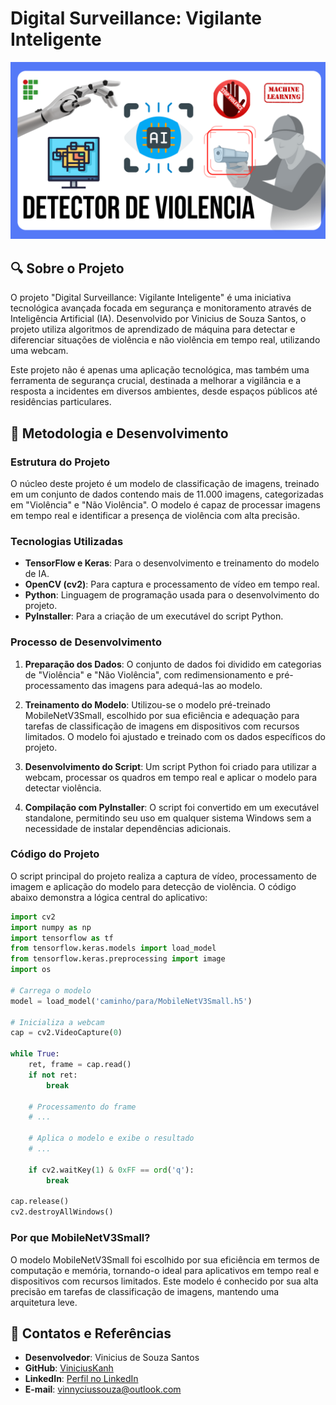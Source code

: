 # Digital Surveillance: Vigilante Inteligente

![Capa do Projeto](https://github.com/ViniciusKanh/Digital-Surveillance-Vigilante-Inteligente/blob/main/assets/img/Capa.png)

## :mag: Sobre o Projeto

O projeto "Digital Surveillance: Vigilante Inteligente" é uma iniciativa tecnológica avançada focada em segurança e monitoramento através de Inteligência Artificial (IA). Desenvolvido por Vinicius de Souza Santos, o projeto utiliza algoritmos de aprendizado de máquina para detectar e diferenciar situações de violência e não violência em tempo real, utilizando uma webcam.

Este projeto não é apenas uma aplicação tecnológica, mas também uma ferramenta de segurança crucial, destinada a melhorar a vigilância e a resposta a incidentes em diversos ambientes, desde espaços públicos até residências particulares.

## :wrench: Metodologia e Desenvolvimento

### Estrutura do Projeto

O núcleo deste projeto é um modelo de classificação de imagens, treinado em um conjunto de dados contendo mais de 11.000 imagens, categorizadas em "Violência" e "Não Violência". O modelo é capaz de processar imagens em tempo real e identificar a presença de violência com alta precisão.

### Tecnologias Utilizadas

- **TensorFlow e Keras**: Para o desenvolvimento e treinamento do modelo de IA.
- **OpenCV (cv2)**: Para captura e processamento de vídeo em tempo real.
- **Python**: Linguagem de programação usada para o desenvolvimento do projeto.
- **PyInstaller**: Para a criação de um executável do script Python.

### Processo de Desenvolvimento

1. **Preparação dos Dados**: O conjunto de dados foi dividido em categorias de "Violência" e "Não Violência", com redimensionamento e pré-processamento das imagens para adequá-las ao modelo.

2. **Treinamento do Modelo**: Utilizou-se o modelo pré-treinado MobileNetV3Small, escolhido por sua eficiência e adequação para tarefas de classificação de imagens em dispositivos com recursos limitados. O modelo foi ajustado e treinado com os dados específicos do projeto.

3. **Desenvolvimento do Script**: Um script Python foi criado para utilizar a webcam, processar os quadros em tempo real e aplicar o modelo para detectar violência.

4. **Compilação com PyInstaller**: O script foi convertido em um executável standalone, permitindo seu uso em qualquer sistema Windows sem a necessidade de instalar dependências adicionais.

### Código do Projeto

O script principal do projeto realiza a captura de vídeo, processamento de imagem e aplicação do modelo para detecção de violência. O código abaixo demonstra a lógica central do aplicativo:

```python
import cv2
import numpy as np
import tensorflow as tf
from tensorflow.keras.models import load_model
from tensorflow.keras.preprocessing import image
import os

# Carrega o modelo
model = load_model('caminho/para/MobileNetV3Small.h5')

# Inicializa a webcam
cap = cv2.VideoCapture(0)

while True:
    ret, frame = cap.read()
    if not ret:
        break

    # Processamento do frame
    # ...

    # Aplica o modelo e exibe o resultado
    # ...

    if cv2.waitKey(1) & 0xFF == ord('q'):
        break

cap.release()
cv2.destroyAllWindows()
```
### Por que MobileNetV3Small?

O modelo MobileNetV3Small foi escolhido por sua eficiência em termos de computação e memória, tornando-o ideal para aplicativos em tempo real e dispositivos com recursos limitados. Este modelo é conhecido por sua alta precisão em tarefas de classificação de imagens, mantendo uma arquitetura leve.

## :link: Contatos e Referências

- **Desenvolvedor**: Vinicius de Souza Santos
- **GitHub**: [ViniciusKanh](https://github.com/ViniciusKanh)
- **LinkedIn**: [Perfil no LinkedIn](https://www.linkedin.com/notifications/?filter=all)
- **E-mail**: [vinnyciussouza@outlook.com](mailto:vinnyciussouza@outlook.com)
